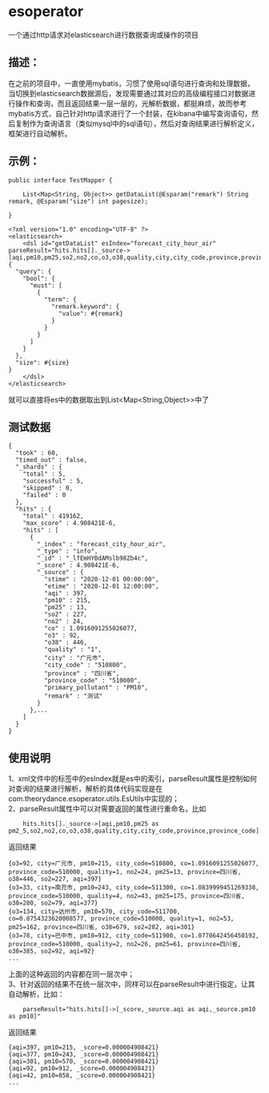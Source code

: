 # esoperator
一个通过http请求对elasticsearch进行数据查询或操作的项目

## 描述：
在之前的项目中，一直使用mybatis，习惯了使用sql语句进行查询和处理数据，当切换到elasticsearch数据源后，发现需要通过其对应的高级编程接口对数据进行操作和查询，而且返回结果一层一层的，光解析数据，都挺麻烦，故而参考mybatis方式，自己针对http请求进行了一个封装，在kibana中编写查询语句，然后复制作为查询语言（类似mysql中的sql语句），然后对查询结果进行解析定义，框架进行自动解析。

## 示例：
```
public interface TestMapper {
	
	List<Map<String, Object>> getDataList(@Esparam("remark") String remark, @Esparam("size") int pagesize);
	
}
```

```
<?xml version="1.0" encoding="UTF-8" ?>
<elasticsearch>
   	<dsl id="getDataList" esIndex="forecast_city_hour_air" parseResult="hits.hits[]._source->[aqi,pm10,pm25,so2,no2,co,o3,o38,quality,city,city_code,province,province_code]">
{
  "query": {
    "bool": {
      "must": [
        {
          "term": {
            "remark.keyword": {
              "value": #{remark}
            }
          }
        }
      ]
    }
  },
  "size": #{size}
}
	</dsl>
</elasticsearch>
```

就可以直接将es中的数据取出到List<Map<String,Object>>中了

## 测试数据
```
{
  "took" : 60,
  "timed_out" : false,
  "_shards" : {
    "total" : 5,
    "successful" : 5,
    "skipped" : 0,
    "failed" : 0
  },
  "hits" : {
    "total" : 419162,
    "max_score" : 4.908421E-6,
    "hits" : [
      {
        "_index" : "forecast_city_hour_air",
        "_type" : "info",
        "_id" : "_lfEmHYBdAMslb98Zb4c",
        "_score" : 4.908421E-6,
        "_source" : {
          "stime" : "2020-12-01 00:00:00",
          "etime" : "2020-12-01 12:00:00",
          "aqi" : 397,
          "pm10" : 215,
          "pm25" : 13,
          "so2" : 227,
          "no2" : 24,
          "co" : 1.0916091255026077,
          "o3" : 92,
          "o38" : 446,
          "quality" : "1",
          "city" : "广元市",
          "city_code" : "510800",
          "province" : "四川省",
          "province_code" : "510000",
          "primary_pollutant" : "PM10",
          "remark" : "测试"
        }
      },...
    ]
  }
}
```

## 使用说明
1、xml文件中的<dsl>标签中的esIndex就是es中的索引，parseResult属性是控制如何对查询的结果进行解析，解析的具体代码实现是在com.theorydance.esoperator.utils.EsUtils中实现的；<br>
2、parseResult属性中可以对需要返回的属性进行重命名，比如
```
	hits.hits[]._source->[aqi,pm10,pm25 as pm2_5,so2,no2,co,o3,o38,quality,city,city_code,province,province_code]
```
返回结果
```
{o3=92, city=广元市, pm10=215, city_code=510800, co=1.0916091255026077, province_code=510000, quality=1, no2=24, pm25=13, province=四川省, o38=446, so2=227, aqi=397}
{o3=33, city=南充市, pm10=243, city_code=511300, co=1.0839999451269338, province_code=510000, quality=4, no2=43, pm25=175, province=四川省, o38=280, so2=79, aqi=377}
{o3=134, city=达州市, pm10=570, city_code=511700, co=0.8754323620008577, province_code=510000, quality=1, no2=53, pm25=162, province=四川省, o38=679, so2=282, aqi=301}
{o3=78, city=巴中市, pm10=912, city_code=511900, co=1.0770642456450192, province_code=510000, quality=2, no2=26, pm25=61, province=四川省, o38=385, so2=92, aqi=92}
...
```
上面的这种返回的内容都在同一层次中；<br>
3、针对返回的结果不在统一层次中，同样可以在parseResult中进行指定，让其自动解析，比如：
```
	parseResult="hits.hits[]->[_score,_source.aqi as aqi,_source.pm10 as pm10]"
```
返回结果
```
{aqi=397, pm10=215, _score=0.000004908421}
{aqi=377, pm10=243, _score=0.000004908421}
{aqi=301, pm10=570, _score=0.000004908421}
{aqi=92, pm10=912, _score=0.000004908421}
{aqi=42, pm10=858, _score=0.000004908421}
...
```
